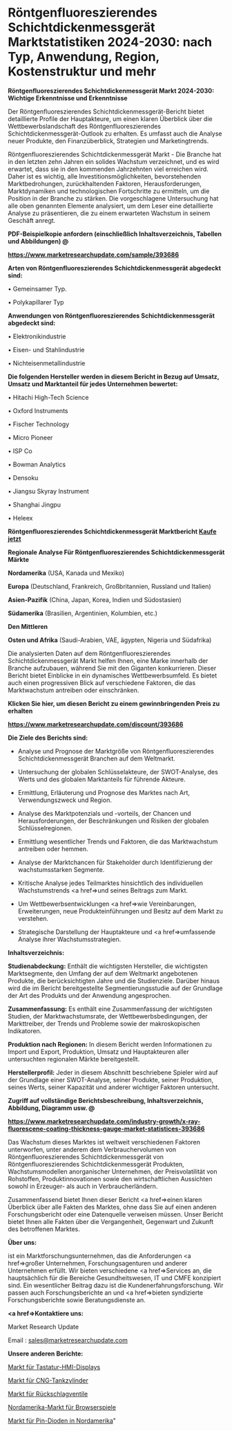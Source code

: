 # Röntgenfluoreszierendes Schichtdickenmessgerät Marktstatistiken 2024-2030: nach Typ, Anwendung, Region, Kostenstruktur und mehr

<strong>Röntgenfluoreszierendes Schichtdickenmessgerät Markt 2024-2030: Wichtige Erkenntnisse und Erkenntnisse</strong>

Der Röntgenfluoreszierendes Schichtdickenmessgerät-Bericht bietet detaillierte Profile der Hauptakteure, um einen klaren Überblick über die Wettbewerbslandschaft des Röntgenfluoreszierendes Schichtdickenmessgerät-Outlook zu erhalten. Es umfasst auch die Analyse neuer Produkte, den Finanzüberblick, Strategien und Marketingtrends.

Röntgenfluoreszierendes Schichtdickenmessgerät Markt - Die Branche hat in den letzten zehn Jahren ein solides Wachstum verzeichnet, und es wird erwartet, dass sie in den kommenden Jahrzehnten viel erreichen wird. Daher ist es wichtig, alle Investitionsmöglichkeiten, bevorstehenden Marktbedrohungen, zurückhaltenden Faktoren, Herausforderungen, Marktdynamiken und technologischen Fortschritte zu ermitteln, um die Position in der Branche zu stärken. Die vorgeschlagene Untersuchung hat alle oben genannten Elemente analysiert, um dem Leser eine detaillierte Analyse zu präsentieren, die zu einem erwarteten Wachstum in seinem Geschäft anregt.



<strong><b>PDF-Beispielkopie anfordern (einschließlich Inhaltsverzeichnis, Tabellen und Abbildungen) @ </b></strong>

<strong><a href=https://www.marketresearchupdate.com/sample/393686>

<strong>https://www.marketresearchupdate.com/sample/393686</u></a></strong></strong>



<strong>Arten von Röntgenfluoreszierendes Schichtdickenmessgerät abgedeckt sind:</strong>

• Gemeinsamer Typ.

• Polykapillarer Typ



<strong>Anwendungen von Röntgenfluoreszierendes Schichtdickenmessgerät abgedeckt sind:</strong>

• Elektronikindustrie

• Eisen- und Stahlindustrie

• Nichteisenmetallindustrie



<strong>Die folgenden Hersteller werden in diesem Bericht in Bezug auf Umsatz, Umsatz und Marktanteil für jedes Unternehmen bewertet:</strong>

• Hitachi High-Tech Science

• Oxford Instruments

• Fischer Technology

• Micro Pioneer

• ISP Co

• Bowman Analytics

• Densoku

• Jiangsu Skyray Instrument

• Shanghai Jingpu

• Heleex



<strong>Röntgenfluoreszierendes Schichtdickenmessgerät Marktbericht <a href=https://www.marketresearchupdate.com/buynow/393686>Kaufe jetzt</a></strong>



<strong>Regionale Analyse Für Röntgenfluoreszierendes Schichtdickenmessgerät Märkte</strong>



<strong>Nordamerika</strong> (USA, Kanada und Mexiko)



<strong>Europa</strong> (Deutschland, Frankreich, Großbritannien, Russland und Italien)



<strong>Asien-Pazifik</strong> (China, Japan, Korea, Indien und Südostasien)



<strong>Südamerika</strong> (Brasilien, Argentinien, Kolumbien, etc.)



<strong>Den Mittleren</strong> 

<strong>Osten und Afrika</strong> (Saudi-Arabien, VAE, ägypten, Nigeria und Südafrika)

Die analysierten Daten auf dem Röntgenfluoreszierendes Schichtdickenmessgerät Markt helfen Ihnen, eine Marke innerhalb der Branche aufzubauen, während Sie mit den Giganten konkurrieren. Dieser Bericht bietet Einblicke in ein dynamisches Wettbewerbsumfeld. Es bietet auch einen progressiven Blick auf verschiedene Faktoren, die das Marktwachstum antreiben oder einschränken.



<strong>Klicken Sie hier, um diesen Bericht zu einem gewinnbringenden Preis zu erhalten
</strong>

<strong><a href=https://www.marketresearchupdate.com/discount/393686>https://www.marketresearchupdate.com/discount/393686</b></u></strong></a>



<strong>Die Ziele des Berichts sind:</strong>

- Analyse und Prognose der Marktgröße von Röntgenfluoreszierendes Schichtdickenmessgerät Branchen auf dem Weltmarkt.

- Untersuchung der globalen Schlüsselakteure, der SWOT-Analyse, des Werts und des globalen Marktanteils für führende Akteure.

- Ermittlung, Erläuterung und Prognose des Marktes nach Art, Verwendungszweck und Region.

- Analyse des Marktpotenzials und -vorteils, der Chancen und Herausforderungen, der Beschränkungen und Risiken der globalen Schlüsselregionen.

- Ermittlung wesentlicher Trends und Faktoren, die das Marktwachstum antreiben oder hemmen.

- Analyse der Marktchancen für Stakeholder durch Identifizierung der wachstumsstarken Segmente.

- Kritische Analyse jedes Teilmarktes hinsichtlich des individuellen Wachstumstrends <a href=>und</a> seines Beitrags zum Markt.

- Um Wettbewerbsentwicklungen <a href=>wie</a> Vereinbarungen, Erweiterungen, neue Produkteinführungen und Besitz auf dem Markt zu verstehen.

- Strategische Darstellung der Hauptakteure und <a href=>umfas</a>sende Analyse ihrer Wachstumsstrategien.



<strong>Inhaltsverzeichnis:</strong>



<strong>Studienabdeckung:</strong> Enthält die wichtigsten Hersteller, die wichtigsten Marktsegmente, den Umfang der auf dem Weltmarkt angebotenen Produkte, die berücksichtigten Jahre und die Studienziele. Darüber hinaus wird die im Bericht bereitgestellte Segmentierungsstudie auf der Grundlage der Art des Produkts und der Anwendung angesprochen.



<strong>Zusammenfassung:</strong> Es enthält eine Zusammenfassung der wichtigsten Studien, der Marktwachstumsrate, der Wettbewerbsbedingungen, der Markttreiber, der Trends und Probleme sowie der makroskopischen Indikatoren.



<strong>Produktion nach Regionen:</strong> In diesem Bericht werden Informationen zu Import und Export, Produktion, Umsatz und Hauptakteuren aller untersuchten regionalen Märkte bereitgestellt.



<strong>Herstellerprofil:</strong> Jeder in diesem Abschnitt beschriebene Spieler wird auf der Grundlage einer SWOT-Analyse, seiner Produkte, seiner Produktion, seines Werts, seiner Kapazität und anderer wichtiger Faktoren untersucht.



<strong><b>Zugriff auf vollständige Berichtsbeschreibung, Inhaltsverzeichnis, Abbildung, Diagramm usw. @ </b></strong>

<strong><a href=https://www.marketresearchupdate.com/industry-growth/x-ray-fluorescene-coating-thickness-gauge-market-statistices-393686>https://www.marketresearchupdate.com/industry-growth/x-ray-fluorescene-coating-thickness-gauge-market-statistices-393686</a></strong>

Das Wachstum dieses Marktes ist weltweit verschiedenen Faktoren unterworfen, unter anderem dem Verbrauchervolumen von Röntgenfluoreszierendes Schichtdickenmessgerät von Röntgenfluoreszierendes Schichtdickenmessgerät Produkten, Wachstumsmodellen anorganischer Unternehmen, der Preisvolatilität von Rohstoffen, Produktinnovationen sowie den wirtschaftlichen Aussichten sowohl in Erzeuger- als auch in Verbraucherländern.

Zusammenfassend bietet Ihnen dieser Bericht <a href=>einen</a> klaren Überblick über alle Fakten des Marktes, ohne dass Sie auf einen anderen Forschungsbericht oder eine Datenquelle verweisen müssen. Unser Bericht bietet Ihnen alle Fakten über die Vergangenheit, Gegenwart und Zukunft des betroffenen Marktes.



<strong>Über uns:</strong>

 ist ein Marktforschungsunternehmen, das die Anforderungen <a href=>großer</a> Unternehmen, Forschungsagenturen und anderer Unternehmen erfüllt. Wir bieten verschiedene <a href=>Services</a> an, die hauptsächlich für die Bereiche Gesundheitswesen, IT und CMFE konzipiert sind. Ein wesentlicher Beitrag dazu ist die Kundenerfahrungsforschung. Wir passen auch Forschungsberichte an und <a href=>bieten</a> syndizierte Forschungsberichte sowie Beratungsdienste an.



<strong><a href=>Kontaktiere uns:</a></strong>

Market Research Update

Email : sales@marketresearchupdate.com



<strong>Unsere anderen Berichte:</strong>

<a href=https://www.linkedin.com/pulse/keypad-hmi-displays-market-2023-latest-trending>Markt für Tastatur-HMI-Displays</a>

<a href=https://www.linkedin.com/pulse/cng-tank-cylinder-market-analysis-segment-region>Markt für CNG-Tankzylinder</a>

<a href=https://www.linkedin.com/pulse/check-valve-market-2023-analysis-growth-drivers-vendors>Markt für Rückschlagventile</a>

<a href=https://www.linkedin.com/pulse/north-america-browser-game-market-growing-rapidly>Nordamerika-Markt für Browserspiele</a>

<a href=https://www.linkedin.com/pulse/north-america-pin-diode-market-2023-brief-regionwise>Markt für Pin-Dioden in Nordamerika</a>"
